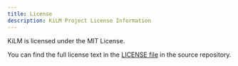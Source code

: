 ```yaml
---
title: License
description: KiLM Project License Information
---
```


KiLM is licensed under the MIT License.

You can find the full license text in the [LICENSE file](https://github.com/barisgit/kilm/blob/main/LICENSE) in the source repository. 